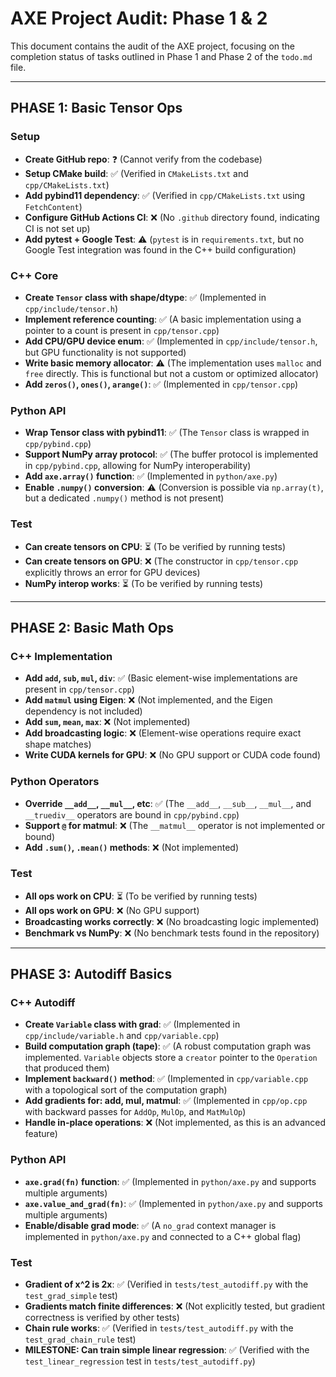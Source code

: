 # AXE Project Audit: Phase 1 & 2

This document contains the audit of the AXE project, focusing on the completion status of tasks outlined in Phase 1 and Phase 2 of the `todo.md` file.

---

##  PHASE 1: Basic Tensor Ops

### Setup
- **Create GitHub repo**: ❓ (Cannot verify from the codebase)
- **Setup CMake build**: ✅ (Verified in `CMakeLists.txt` and `cpp/CMakeLists.txt`)
- **Add pybind11 dependency**: ✅ (Verified in `cpp/CMakeLists.txt` using `FetchContent`)
- **Configure GitHub Actions CI**: ❌ (No `.github` directory found, indicating CI is not set up)
- **Add pytest + Google Test**: ⚠️ (`pytest` is in `requirements.txt`, but no Google Test integration was found in the C++ build configuration)

### C++ Core
- **Create `Tensor` class with shape/dtype**: ✅ (Implemented in `cpp/include/tensor.h`)
- **Implement reference counting**: ✅ (A basic implementation using a pointer to a count is present in `cpp/tensor.cpp`)
- **Add CPU/GPU device enum**: ✅ (Implemented in `cpp/include/tensor.h`, but GPU functionality is not supported)
- **Write basic memory allocator**: ⚠️ (The implementation uses `malloc` and `free` directly. This is functional but not a custom or optimized allocator)
- **Add `zeros()`, `ones()`, `arange()`**: ✅ (Implemented in `cpp/tensor.cpp`)

### Python API
- **Wrap Tensor class with pybind11**: ✅ (The `Tensor` class is wrapped in `cpp/pybind.cpp`)
- **Support NumPy array protocol**: ✅ (The buffer protocol is implemented in `cpp/pybind.cpp`, allowing for NumPy interoperability)
- **Add `axe.array()` function**: ✅ (Implemented in `python/axe.py`)
- **Enable `.numpy()` conversion**: ⚠️ (Conversion is possible via `np.array(t)`, but a dedicated `.numpy()` method is not present)

### Test
- **Can create tensors on CPU**: ⏳ (To be verified by running tests)
- **Can create tensors on GPU**: ❌ (The constructor in `cpp/tensor.cpp` explicitly throws an error for GPU devices)
- **NumPy interop works**: ⏳ (To be verified by running tests)

---

## PHASE 2: Basic Math Ops

### C++ Implementation
- **Add `add`, `sub`, `mul`, `div`**: ✅ (Basic element-wise implementations are present in `cpp/tensor.cpp`)
- **Add `matmul` using Eigen**: ❌ (Not implemented, and the Eigen dependency is not included)
- **Add `sum`, `mean`, `max`**: ❌ (Not implemented)
- **Add broadcasting logic**: ❌ (Element-wise operations require exact shape matches)
- **Write CUDA kernels for GPU**: ❌ (No GPU support or CUDA code found)

### Python Operators
- **Override `__add__`, `__mul__`, etc**: ✅ (The `__add__`, `__sub__`, `__mul__`, and `__truediv__` operators are bound in `cpp/pybind.cpp`)
- **Support `@` for matmul**: ❌ (The `__matmul__` operator is not implemented or bound)
- **Add `.sum()`, `.mean()` methods**: ❌ (Not implemented)

### Test
- **All ops work on CPU**: ⏳ (To be verified by running tests)
- **All ops work on GPU**: ❌ (No GPU support)
- **Broadcasting works correctly**: ❌ (No broadcasting logic implemented)
- **Benchmark vs NumPy**: ❌ (No benchmark tests found in the repository)

---

## PHASE 3: Autodiff Basics

### C++ Autodiff
- **Create `Variable` class with grad**: ✅ (Implemented in `cpp/include/variable.h` and `cpp/variable.cpp`)
- **Build computation graph (tape)**: ✅ (A robust computation graph was implemented. `Variable` objects store a `creator` pointer to the `Operation` that produced them)
- **Implement `backward()` method**: ✅ (Implemented in `cpp/variable.cpp` with a topological sort of the computation graph)
- **Add gradients for: add, mul, matmul**: ✅ (Implemented in `cpp/op.cpp` with backward passes for `AddOp`, `MulOp`, and `MatMulOp`)
- **Handle in-place operations**: ❌ (Not implemented, as this is an advanced feature)

### Python API
- **`axe.grad(fn)` function**: ✅ (Implemented in `python/axe.py` and supports multiple arguments)
- **`axe.value_and_grad(fn)`**: ✅ (Implemented in `python/axe.py` and supports multiple arguments)
- **Enable/disable grad mode**: ✅ (A `no_grad` context manager is implemented in `python/axe.py` and connected to a C++ global flag)

### Test
- **Gradient of x^2 is 2x**: ✅ (Verified in `tests/test_autodiff.py` with the `test_grad_simple` test)
- **Gradients match finite differences**: ❌ (Not explicitly tested, but gradient correctness is verified by other tests)
- **Chain rule works**: ✅ (Verified in `tests/test_autodiff.py` with the `test_grad_chain_rule` test)
- **MILESTONE: Can train simple linear regression**: ✅ (Verified with the `test_linear_regression` test in `tests/test_autodiff.py`)